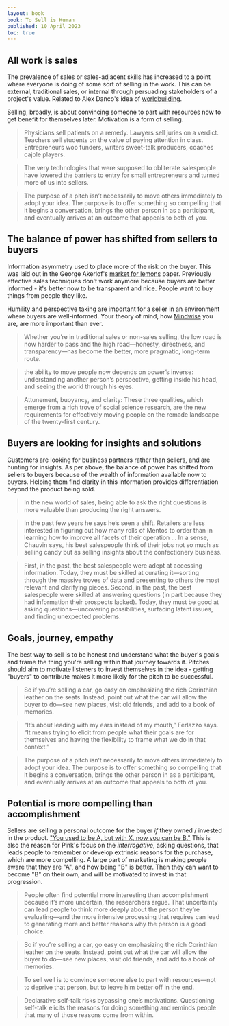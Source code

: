 ```yaml
---
layout: book
book: To Sell is Human
published: 10 April 2023
toc: true
---
```


## All work is sales
The prevalence of sales or sales-adjacent skills has increased to a point where everyone is doing of some sort of selling in the work. This can be external, traditional sales, or internal through persuading stakeholders of a project's value. Related to Alex Danco's idea of [worldbuilding](https://alexdanco.com/2021/04/10/world-building/).

Selling, broadly, is about convincing someone to part with resources now to get benefit for themselves later. Motivation is a form of selling.

> Physicians sell patients on a remedy. Lawyers sell juries on a verdict. Teachers sell students on the value of paying attention in class. Entrepreneurs woo funders, writers sweet-talk producers, coaches cajole players.

> The very technologies that were supposed to obliterate salespeople have lowered the barriers to entry for small entrepreneurs and turned more of us into sellers.  

> The purpose of a pitch isn’t necessarily to move others immediately to adopt your idea. The purpose is to offer something so compelling that it begins a conversation, brings the other person in as a participant, and eventually arrives at an outcome that appeals to both of you.  

## The balance of power has shifted from sellers to buyers
Information asymmetry used to place more of the risk on the buyer. This was laid out in the George Akerlof's [market for lemons](https://en.wikipedia.org/wiki/The_Market_for_Lemons) paper. Previously effective sales techniques don't work anymore because buyers are better informed - it's better now to be transparent and nice. People want to buy things from people they like.

Humility and perspective taking are important for a seller in an environment where buyers are well-informed. Your theory of mind, how [Mindwise](https://ben.report/books/mindwise) you are, are more important than ever.

> Whether you’re in traditional sales or non-sales selling, the low road is now harder to pass and the high road—honesty, directness, and transparency—has become the better, more pragmatic, long-term route.  

> the ability to move people now depends on power’s inverse: understanding another person’s perspective, getting inside his head, and seeing the world through his eyes.  

> Attunement, buoyancy, and clarity: These three qualities, which emerge from a rich trove of social science research, are the new requirements for effectively moving people on the remade landscape of the twenty-first century.

## Buyers are looking for insights and solutions
Customers are looking for business partners rather than sellers, and are hunting for insights. As per above, the balance of power has shifted from sellers to buyers because of the wealth of information available now to buyers. Helping them find clarity in this information provides differentiation beyond the product being sold.

> In the new world of sales, being able to ask the right questions is more valuable than producing the right answers.  

> In the past few years he says he’s seen a shift. Retailers are less interested in figuring out how many rolls of Mentos to order than in learning how to improve all facets of their operation ... In a sense, Chauvin says, his best salespeople think of their jobs not so much as selling candy but as selling insights about the confectionery business.

> First, in the past, the best salespeople were adept at accessing information. Today, they must be skilled at curating it—sorting through the massive troves of data and presenting to others the most relevant and clarifying pieces. Second, in the past, the best salespeople were skilled at answering questions (in part because they had information their prospects lacked). Today, they must be good at asking questions—uncovering possibilities, surfacing latent issues, and finding unexpected problems.   

## Goals, journey, empathy
The best way to sell is to be honest and understand what the buyer's goals and frame the thing you're selling within that journey towards it. Pitches should aim to motivate listeners to invest themselves in the idea - getting "buyers" to contribute makes it more likely for the pitch to be successful.

> So if you’re selling a car, go easy on emphasizing the rich Corinthian leather on the seats. Instead, point out what the car will allow the buyer to do—see new places, visit old friends, and add to a book of memories.  

> “It’s about leading with my ears instead of my mouth,” Ferlazzo says. “It means trying to elicit from people what their goals are for themselves and having the flexibility to frame what we do in that context.”  

> The purpose of a pitch isn’t necessarily to move others immediately to adopt your idea. The purpose is to offer something so compelling that it begins a conversation, brings the other person in as a participant, and eventually arrives at an outcome that appeals to both of you.  

## Potential is more compelling than accomplishment
Sellers are selling a personal outcome for the buyer *if* they owned / invested in the product. ["You used to be A, but with X, now you can be B."](https://twitter.com/visakanv/status/1644873611814273026?s=20) This is also the reason for Pink's focus on the *interrogative*, asking questions, that leads people to remember or develop extrinsic reasons for the purchase, which are more compelling. A large part of marketing is making people aware that they are "A", and how being "B" is better. Then they can want to become "B" on their own, and will be motivated to invest in that progression.

> People often find potential more interesting than accomplishment because it’s more uncertain, the researchers argue. That uncertainty can lead people to think more deeply about the person they’re evaluating—and the more intensive processing that requires can lead to generating more and better reasons why the person is a good choice.

> So if you’re selling a car, go easy on emphasizing the rich Corinthian leather on the seats. Instead, point out what the car will allow the buyer to do—see new places, visit old friends, and add to a book of memories.

> To sell well is to convince someone else to part with resources—not to deprive that person, but to leave him better off in the end.

> Declarative self-talk risks bypassing one’s motivations. Questioning self-talk elicits the reasons for doing something and reminds people that many of those reasons come from within.

